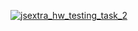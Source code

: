 [![jsextra_hw_testing_task_2](https://github.com/SadliyVI/JSExtra_HW_Testing_2/actions/workflows/main.yml/badge.svg)](https://github.com/SadliyVI/JSExtra_HW_Testing_2/actions/workflows/main.yml)

